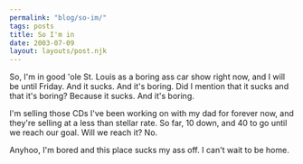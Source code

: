 ```yaml
---
permalink: "blog/so-im/"
tags: posts
title: So I'm in
date: 2003-07-09
layout: layouts/post.njk
---
```


So, I'm in good 'ole St. Louis as a boring ass car show right now, and I will be until Friday. And it sucks. And it's boring. Did I mention that it sucks and that it's boring? Because it sucks. And it's boring.

I'm selling those CDs I've been working on with my dad for forever now, and they're selling at a less than stellar rate. So far, 10 down, and 40 to go until we reach our goal. Will we reach it? No. 

Anyhoo, I'm bored and this place sucks my ass off. I can't wait to be home.